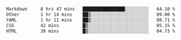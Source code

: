 <!--START_SECTION:waka-->

```txt
Markdown     8 hrs 47 mins   ████████████████░░░░░░░░░   64.10 %
Other        1 hr 14 mins    ██▒░░░░░░░░░░░░░░░░░░░░░░   09.00 %
YAML         1 hr 11 mins    ██▒░░░░░░░░░░░░░░░░░░░░░░   08.71 %
CSS          42 mins         █▒░░░░░░░░░░░░░░░░░░░░░░░   05.15 %
HTML         38 mins         █▒░░░░░░░░░░░░░░░░░░░░░░░   04.73 %
```

<!--END_SECTION:waka-->